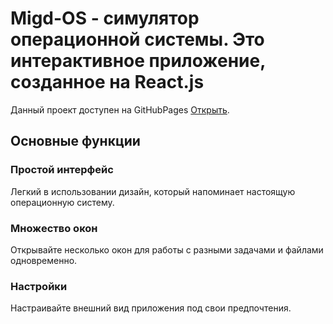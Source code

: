 # Migd-OS - симулятор операционной системы. Это интерактивное приложение, созданное на React.js

Данный проект доступен на GitHubPages [Открыть](https://temikmig.github.io/migd-os).

## Основные функции

### Простой интерфейс

Легкий в использовании дизайн, который напоминает настоящую операционную систему.

### Множество окон

Открывайте несколько окон для работы с разными задачами и файлами одновременно.

### Настройки

Настраивайте внешний вид приложения под свои предпочтения.
